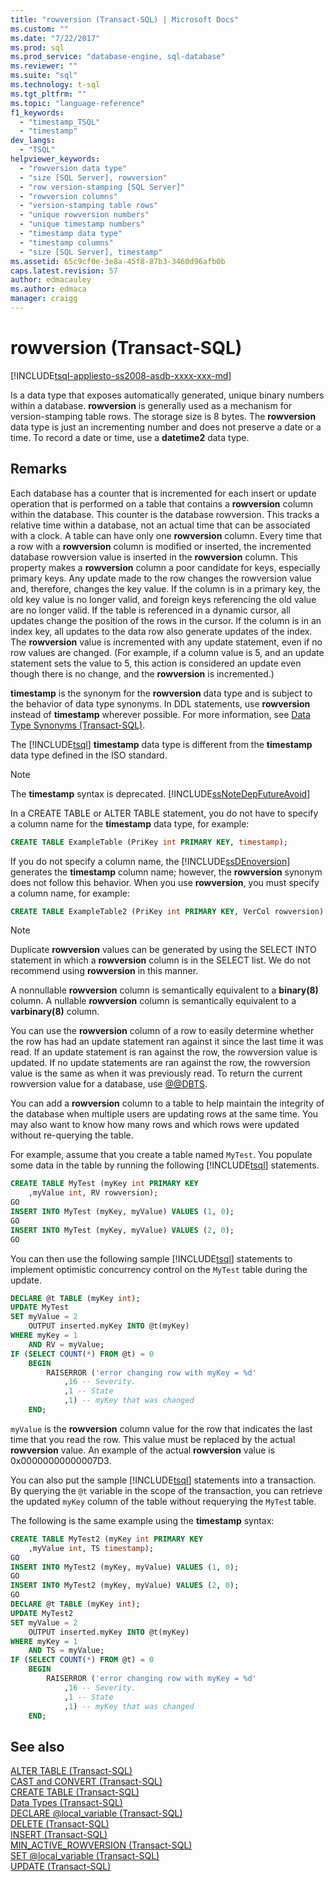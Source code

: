 ```yaml
---
title: "rowversion (Transact-SQL) | Microsoft Docs"
ms.custom: ""
ms.date: "7/22/2017"
ms.prod: sql
ms.prod_service: "database-engine, sql-database"
ms.reviewer: ""
ms.suite: "sql"
ms.technology: t-sql
ms.tgt_pltfrm: ""
ms.topic: "language-reference"
f1_keywords: 
  - "timestamp_TSQL"
  - "timestamp"
dev_langs: 
  - "TSQL"
helpviewer_keywords: 
  - "rowversion data type"
  - "size [SQL Server], rowversion"
  - "row version-stamping [SQL Server]"
  - "rowversion columns"
  - "version-stamping table rows"
  - "unique rowversion numbers"
  - "unique timestamp numbers"
  - "timestamp data type"
  - "timestamp columns"
  - "size [SQL Server], timestamp"
ms.assetid: 65c9cf0e-3e8a-45f8-87b3-3460d96afb0b
caps.latest.revision: 57
author: edmacauley
ms.author: edmaca
manager: craigg
---
```

# rowversion (Transact-SQL)
[!INCLUDE[tsql-appliesto-ss2008-asdb-xxxx-xxx-md](../../includes/tsql-appliesto-ss2008-asdb-xxxx-xxx-md.md)]

Is a data type that exposes automatically generated, unique binary numbers within a database. **rowversion** is generally used as a mechanism for version-stamping table rows. The storage size is 8 bytes. The **rowversion** data type is just an incrementing number and does not preserve a date or a time. To record a date or time, use a **datetime2** data type.
  
## Remarks  
Each database has a counter that is incremented for each insert or update operation that is performed on a table that contains a **rowversion** column within the database. This counter is the database rowversion. This tracks a relative time within a database, not an actual time that can be associated with a clock. A table can have only one **rowversion** column. Every time that a row with a **rowversion** column is modified or inserted, the incremented database rowversion value is inserted in the **rowversion** column. This property makes a **rowversion** column a poor candidate for keys, especially primary keys. Any update made to the row changes the rowversion value and, therefore, changes the key value. If the column is in a primary key, the old key value is no longer valid, and foreign keys referencing the old value are no longer valid. If the table is referenced in a dynamic cursor, all updates change the position of the rows in the cursor. If the column is in an index key, all updates to the data row also generate updates of the index.  The **rowversion** value is incremented with any update statement, even if no row values are changed. (For example, if a column value is 5, and an update statement sets the value to 5, this action is considered an update even though there is no change, and the **rowversion** is incremented.)
  
**timestamp** is the synonym for the **rowversion** data type and is subject to the behavior of data type synonyms. In DDL statements, use **rowversion** instead of **timestamp** wherever possible. For more information, see [Data Type Synonyms &#40;Transact-SQL&#41;](../../t-sql/data-types/data-type-synonyms-transact-sql.md).
  
The [!INCLUDE[tsql](../../includes/tsql-md.md)] **timestamp** data type is different from the **timestamp** data type defined in the ISO standard.
  
> [!NOTE]  
>  The **timestamp** syntax is deprecated. [!INCLUDE[ssNoteDepFutureAvoid](../../includes/ssnotedepfutureavoid-md.md)]  
  
In a CREATE TABLE or ALTER TABLE statement, you do not have to specify a column name for the **timestamp** data type, for example:
  
```sql
CREATE TABLE ExampleTable (PriKey int PRIMARY KEY, timestamp);  
```  
  
If you do not specify a column name, the [!INCLUDE[ssDEnoversion](../../includes/ssdenoversion-md.md)] generates the **timestamp** column name; however, the **rowversion** synonym does not follow this behavior. When you use **rowversion**, you must specify a column name, for example:
  
```sql
CREATE TABLE ExampleTable2 (PriKey int PRIMARY KEY, VerCol rowversion) ;  
```  
  
> [!NOTE]  
>  Duplicate **rowversion** values can be generated by using the SELECT INTO statement in which a **rowversion** column is in the SELECT list. We do not recommend using **rowversion** in this manner.  
  
A nonnullable **rowversion** column is semantically equivalent to a **binary(8)** column. A nullable **rowversion** column is semantically equivalent to a **varbinary(8)** column.
  
You can use the **rowversion** column of a row to easily determine whether the row has had an update statement ran against it since the last time it was read. If an update statement is ran against the row, the rowversion value is updated. If no update statements are ran against the row, the rowversion value is the same as when it was previously read. To return the current rowversion value for a database, use [@@DBTS](../../t-sql/functions/dbts-transact-sql.md).
  
You can add a **rowversion** column to a table to help maintain the integrity of the database when multiple users are updating rows at the same time. You may also want to know how many rows and which rows were updated without re-querying the table.
  
For example, assume that you create a table named `MyTest`. You populate some data in the table by running the following [!INCLUDE[tsql](../../includes/tsql-md.md)] statements.
  
```sql
CREATE TABLE MyTest (myKey int PRIMARY KEY  
    ,myValue int, RV rowversion);  
GO   
INSERT INTO MyTest (myKey, myValue) VALUES (1, 0);  
GO   
INSERT INTO MyTest (myKey, myValue) VALUES (2, 0);  
GO  
```  
  
You can then use the following sample [!INCLUDE[tsql](../../includes/tsql-md.md)] statements to implement optimistic concurrency control on the `MyTest` table during the update.
  
```sql
DECLARE @t TABLE (myKey int);  
UPDATE MyTest  
SET myValue = 2  
    OUTPUT inserted.myKey INTO @t(myKey)   
WHERE myKey = 1   
    AND RV = myValue;  
IF (SELECT COUNT(*) FROM @t) = 0  
    BEGIN  
        RAISERROR ('error changing row with myKey = %d'  
            ,16 -- Severity.  
            ,1 -- State   
            ,1) -- myKey that was changed   
    END;  
```  
  
`myValue` is the **rowversion** column value for the row that indicates the last time that you read the row. This value must be replaced by the actual **rowversion** value. An example of the actual **rowversion** value is 0x00000000000007D3.
  
You can also put the sample [!INCLUDE[tsql](../../includes/tsql-md.md)] statements into a transaction. By querying the `@t` variable in the scope of the transaction, you can retrieve the updated `myKey` column of the table without requerying the `MyTes`t table.
  
The following is the same example using the **timestamp** syntax:
  
```sql
CREATE TABLE MyTest2 (myKey int PRIMARY KEY  
    ,myValue int, TS timestamp);  
GO   
INSERT INTO MyTest2 (myKey, myValue) VALUES (1, 0);  
GO   
INSERT INTO MyTest2 (myKey, myValue) VALUES (2, 0);  
GO  
DECLARE @t TABLE (myKey int);  
UPDATE MyTest2  
SET myValue = 2  
    OUTPUT inserted.myKey INTO @t(myKey)   
WHERE myKey = 1   
    AND TS = myValue;  
IF (SELECT COUNT(*) FROM @t) = 0  
    BEGIN  
        RAISERROR ('error changing row with myKey = %d'  
            ,16 -- Severity.  
            ,1 -- State   
            ,1) -- myKey that was changed   
    END;  
```  
  
## See also
[ALTER TABLE &#40;Transact-SQL&#41;](../../t-sql/statements/alter-table-transact-sql.md)  
[CAST and CONVERT &#40;Transact-SQL&#41;](../../t-sql/functions/cast-and-convert-transact-sql.md)  
[CREATE TABLE &#40;Transact-SQL&#41;](../../t-sql/statements/create-table-transact-sql.md)  
[Data Types &#40;Transact-SQL&#41;](../../t-sql/data-types/data-types-transact-sql.md)  
[DECLARE @local_variable &#40;Transact-SQL&#41;](../../t-sql/language-elements/declare-local-variable-transact-sql.md)  
[DELETE &#40;Transact-SQL&#41;](../../t-sql/statements/delete-transact-sql.md)  
[INSERT &#40;Transact-SQL&#41;](../../t-sql/statements/insert-transact-sql.md)  
[MIN_ACTIVE_ROWVERSION &#40;Transact-SQL&#41;](../../t-sql/functions/min-active-rowversion-transact-sql.md)  
[SET @local_variable &#40;Transact-SQL&#41;](../../t-sql/language-elements/set-local-variable-transact-sql.md)  
[UPDATE &#40;Transact-SQL&#41;](../../t-sql/queries/update-transact-sql.md)
  
  
